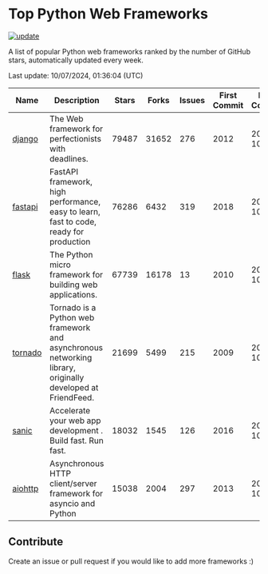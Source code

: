 # Top Python Web Frameworks

[![update](https://github.com/sunnysid3up/python-web-frameworks/actions/workflows/update.yml/badge.svg)](https://github.com/sunnysid3up/python-web-frameworks/actions/workflows/update.yml)

A list of popular Python web frameworks ranked by the number of GitHub stars, automatically updated every week.

Last update: 10/07/2024, 01:36:04 (UTC)

| Name          | Description          | Stars                     | Forks          | Issues               | First Commit        | Last Commit         |
|---------------|----------------------|---------------------------|----------------|----------------------|---------------------|---------------------|
| [django](https://github.com/django/django) | The Web framework for perfectionists with deadlines. | 79487 | 31652 | 276 | 2012 | 2024-10-07 |
| [fastapi](https://github.com/fastapi/fastapi) | FastAPI framework, high performance, easy to learn, fast to code, ready for production | 76286 | 6432 | 319 | 2018 | 2024-10-07 |
| [flask](https://github.com/pallets/flask) | The Python micro framework for building web applications. | 67739 | 16178 | 13 | 2010 | 2024-10-07 |
| [tornado](https://github.com/tornadoweb/tornado) | Tornado is a Python web framework and asynchronous networking library, originally developed at FriendFeed. | 21699 | 5499 | 215 | 2009 | 2024-10-06 |
| [sanic](https://github.com/sanic-org/sanic) |  Accelerate your web app development . Build fast. Run fast. | 18032 | 1545 | 126 | 2016 | 2024-10-06 |
| [aiohttp](https://github.com/aio-libs/aiohttp) | Asynchronous HTTP client/server framework for asyncio and Python | 15038 | 2004 | 297 | 2013 | 2024-10-06 |

## Contribute 

Create an issue or pull request if you would like to add more frameworks :)